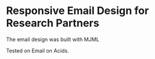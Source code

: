  
# Responsive Email Design for Research Partners

The email design was built with MJML

Tested on Email on Acids.
